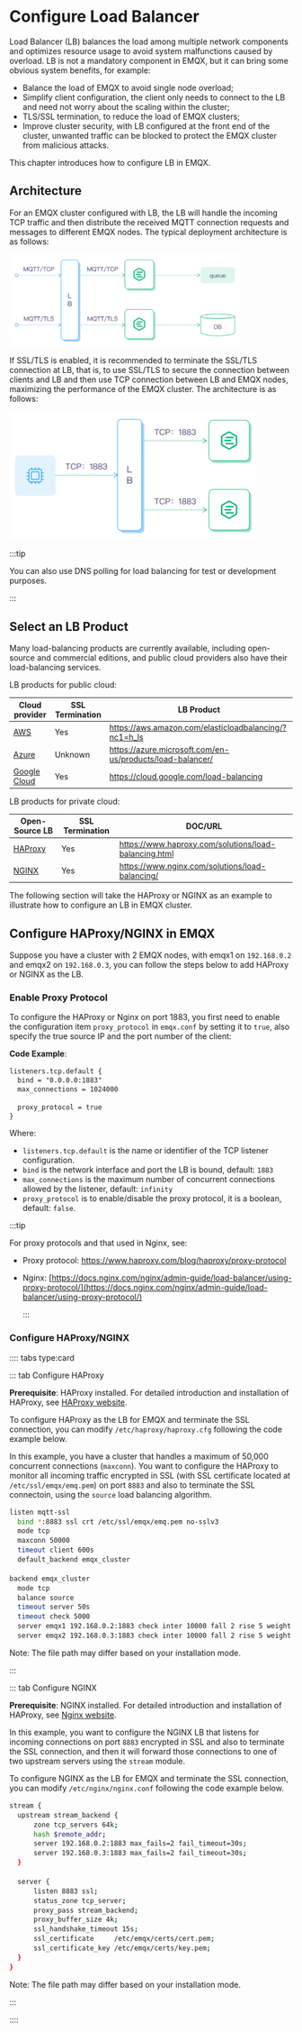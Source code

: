 # Configure Load Balancer

Load Balancer (LB) balances the load among multiple network components and optimizes resource usage to avoid system malfunctions caused by overload. LB is not a mandatory component in EMQX, but it can bring some obvious system benefits, for example:

- Balance the load of EMQX to avoid single node overload;
- Simplify client configuration, the client only needs to connect to the LB and need not worry about the scaling within the cluster;
- TLS/SSL termination, to reduce the load of EMQX clusters;
- Improve cluster security, with LB configured at the front end of the cluster, unwanted traffic can be blocked to protect the EMQX cluster from malicious attacks. 

This chapter introduces how to configure LB in EMQX. 

## Architecture

For an EMQX cluster configured with LB, the LB will handle the incoming TCP traffic and then distribute the received MQTT connection requests and messages to different EMQX nodes. The typical deployment architecture is as follows:



<img src="./assets/lb_1.png" alt="image" style="zoom:40%;" />

If SSL/TLS is enabled, it is recommended to terminate the SSL/TLS connection at LB, that is, to use SSL/TLS to secure the connection between clients and LB and then use TCP connection between LB and EMQX nodes, maximizing the performance of the EMQX cluster. The architecture is as follows:

<img src="./assets/lb_2.png" alt="TLS termination" style="zoom:45%;" />

:::tip

You can also use DNS polling for load balancing for test or development purposes. 

:::

## Select an LB Product

Many load-balancing products are currently available, including open-source and commercial editions, and public cloud providers also have their load-balancing services.

LB products for public cloud:

| Cloud provider                            | SSL Termination | LB Product                                                  |
| ----------------------------------------- | --------------- | ----------------------------------------------------------- |
| [AWS](https://aws.amazon.com)             | Yes             | <https://aws.amazon.com/elasticloadbalancing/?nc1=h_ls>     |
| [Azure](https://azure.microsoft.com)      | Unknown         | <https://azure.microsoft.com/en-us/products/load-balancer/> |
| [Google Cloud](https://cloud.google.com/) | Yes             | <https://cloud.google.com/load-balancing>                   |

 LB products for private cloud:

| Open-Source LB                     | SSL Termination | DOC/URL                                                 |
| ---------------------------------- | --------------- | ------------------------------------------------------- |
| [HAProxy](https://www.haproxy.org) | Yes             | <https://www.haproxy.com/solutions/load-balancing.html> |
| [NGINX](https://www.nginx.com)     | Yes             | <https://www.nginx.com/solutions/load-balancing/>       |

The following section will take the HAProxy or NGINX as an example to illustrate how to configure an LB in EMQX cluster. 

## Configure HAProxy/NGINX in EMQX

Suppose you have a cluster with 2 EMQX nodes, with emqx1 on `192.168.0.2` and emqx2 on `192.168.0.3`, you can follow the steps below to add HAProxy or NGINX as the LB.

### Enable Proxy Protocol

To configure the HAProxy or Nginx on port 1883, you first need to enable the configuration item `proxy_protocol` in `emqx.conf` by setting it to `true`, also specify the true source IP and the port number of the client:

**Code Example**:

```
listeners.tcp.default {
  bind = "0.0.0.0:1883"
  max_connections = 1024000

  proxy_protocol = true
}
```

Where:  <!--the explanations need a review-->

- `listeners.tcp.default` is the name or identifier of the TCP listener configuration.
- `bind` is the network interface and port the LB is bound, default: `1883`
- `max_connections` is the maximum number of concurrent connections allowed by the listener, default: `infinity`
- `proxy_protocol` is to enable/disable the proxy protocol, it is a boolean, default: `false`. 

:::tip

For proxy protocols and that used in Nginx, see: 

- Proxy protocol: https://www.haproxy.com/blog/haproxy/proxy-protocol

- Nginx: [https://docs.nginx.com/nginx/admin-guide/load-balancer/using-proxy-protocol/](https://docs.nginx.com/nginx/admin-guide/load-balancer/using-proxy-protocol/)

  :::

### Configure HAProxy/NGINX

:::: tabs type:card

::: tab Configure HAProxy 

**Prerequisite**: HAProxy installed. For detailed introduction and installation of HAProxy, see [HAProxy website](http://www.haproxy.org/).

To configure HAProxy as the LB for EMQX and terminate the SSL connection, you can modify `/etc/haproxy/haproxy.cfg` following the code example below. 

In this example, you have a cluster that handles a maximum of 50,000 concurrent connections (`maxconn`). You want to configure the HAProxy to monitor all incoming traffic encrypted in SSL (with SSL certificate located at `/etc/ssl/emqx/emq.pem`) on port `8883` and also to terminate the SSL connectoin, using the `source` load balancing algorithm. <!--the explanation to be reviewed -->

```bash
listen mqtt-ssl
  bind *:8883 ssl crt /etc/ssl/emqx/emq.pem no-sslv3
  mode tcp
  maxconn 50000
  timeout client 600s
  default_backend emqx_cluster

backend emqx_cluster
  mode tcp
  balance source
  timeout server 50s
  timeout check 5000
  server emqx1 192.168.0.2:1883 check inter 10000 fall 2 rise 5 weight 1
  server emqx2 192.168.0.3:1883 check inter 10000 fall 2 rise 5 weight 1
```

Note: The file path may differ based on your installation mode. <!--should we also add the parameter explanation? -->

:::

::: tab Configure NGINX

**Prerequisite**: NGINX installed. For detailed introduction and installation of HAProxy, see [Nginx website](https://www.nginx.com/).

In this example, you want to configure the NGINX LB that listens for incoming connections on port `8883` encrypted in SSL and also to terminate the SSL connection, and then it will forward those connections to one of two upstream servers using the `stream` module. <!--the explanation to be reviewed and whether it is sufficient-->

To configure NGINX as the LB for EMQX and terminate the SSL connection, you can modify `/etc/nginx/nginx.conf` following the code example below. 

```bash
stream {
  upstream stream_backend {
      zone tcp_servers 64k;
      hash $remote_addr;
      server 192.168.0.2:1883 max_fails=2 fail_timeout=30s;
      server 192.168.0.3:1883 max_fails=2 fail_timeout=30s;
  }

  server {
      listen 8883 ssl;
      status_zone tcp_server;
      proxy_pass stream_backend;
      proxy_buffer_size 4k;
      ssl_handshake_timeout 15s;
      ssl_certificate     /etc/emqx/certs/cert.pem;
      ssl_certificate_key /etc/emqx/certs/key.pem;
  }
}
```

Note: The file path may differ based on your installation mode. <!--should we also add the parameter explanation? -->

:::

::::
